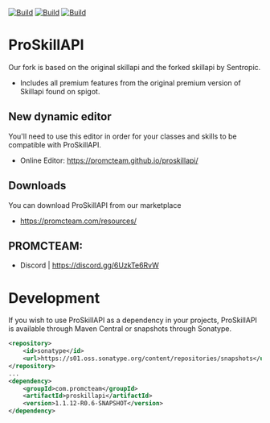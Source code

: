 [![Build](https://github.com/promcteam/proskillapi/actions/workflows/maven.yml/badge.svg?branch=main)](https://github.com/promcteam/promccore/packages/1203744)
[![Build](https://github.com/promcteam/proskillapi/actions/workflows/release.yml/badge.svg?branch=main)](https://github.com/promcteam/promccore/packages/1203744)
[![Build](https://github.com/promcteam/proskillapi/actions/workflows/devbuild.yml/badge.svg?branch=dev)](https://github.com/promcteam/promccore/packages/1203744)

# ProSkillAPI

Our fork is based on the original skillapi and the forked skillapi by Sentropic.

* Includes all premium features from the original premium version of Skillapi found on spigot.

## New dynamic editor

You'll need to use this editor in order for your classes and skills to be compatible with ProSkillAPI.

* Online Editor: https://promcteam.github.io/proskillapi/

## Downloads

You can download ProSkillAPI from our marketplace

* https://promcteam.com/resources/

## PROMCTEAM:

* Discord | https://discord.gg/6UzkTe6RvW

# Development

If you wish to use ProSkillAPI as a dependency in your projects, ProSkillAPI is available through Maven Central
or snapshots through Sonatype.

```xml
<repository>
    <id>sonatype</id>
    <url>https://s01.oss.sonatype.org/content/repositories/snapshots</url>
</repository>
...
<dependency>
    <groupId>com.promcteam</groupId>
    <artifactId>proskillapi</artifactId>
    <version>1.1.12-R0.6-SNAPSHOT</version>
</dependency>
```
